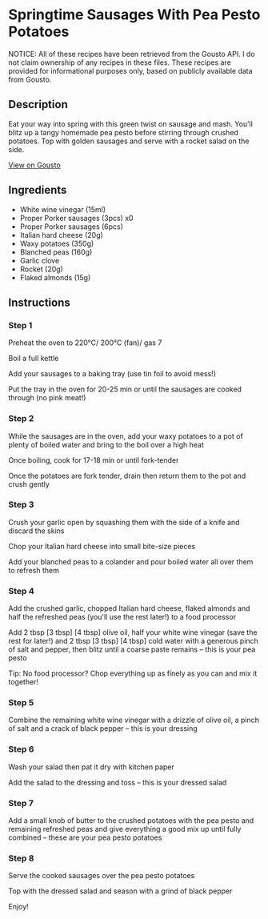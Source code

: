 # Springtime Sausages With Pea Pesto Potatoes

NOTICE: All of these recipes have been retrieved from the Gousto API. I do not claim ownership of any recipes in these files. These recipes are provided for informational purposes only, based on publicly available data from Gousto.

## Description

Eat your way into spring with this green twist on sausage and mash. You’ll blitz up a tangy homemade pea pesto before stirring through crushed potatoes. Top with golden sausages and serve with a rocket salad on the side.

[View on Gousto](https://www.gousto.co.uk/recipes/cookbook/springtime-sausages-with-pea-pesto-potatoes)

## Ingredients

- White wine vinegar (15ml)
- Proper Porker sausages (3pcs) x0
- Proper Porker sausages (6pcs)
- Italian hard cheese (20g)
- Waxy potatoes (350g)
- Blanched peas (160g)
- Garlic clove
- Rocket (20g)
- Flaked almonds (15g)

## Instructions


### Step 1

Preheat the oven to 220°C/ 200°C (fan)/ gas 7

Boil a full kettle

Add your sausages to a baking tray (use tin foil to avoid mess!)

Put the tray in the oven for 20-25 min or until the sausages are cooked through (no pink meat!)


### Step 2

While the sausages are in the oven, add your waxy potatoes to a pot of plenty of boiled water and bring to the boil over a high heat

Once boiling, cook for 17-18 min or until fork-tender

Once the potatoes are fork tender, drain then return them to the pot and crush gently


### Step 3

Crush your garlic open by squashing them with the side of a knife and discard the skins

Chop your Italian hard cheese into small bite-size pieces

Add your blanched peas to a colander and pour boiled water all over them to refresh them


### Step 4

Add the crushed garlic, chopped Italian hard cheese, flaked almonds and half the refreshed peas (you'll use the rest later!) to a food processor

Add 2 tbsp<span class="text-purple"> [3 tbsp]</span><span class="text-danger"> [4 tbsp] </span>olive oil, half your white wine vinegar (save the rest for later!) and 2 tbsp <span class="text-purple">[3 tbsp]</span><span class="text-danger"> [4 tbsp]</span> cold water with a generous pinch of salt and pepper, then blitz until a coarse paste remains – this is your pea pesto

Tip: No food processor? Chop everything up as finely as you can and mix it together!


### Step 5

Combine the remaining white wine vinegar with a drizzle of olive oil, a pinch of salt and a crack of black pepper – this is your dressing


### Step 6

Wash your salad then pat it dry with kitchen paper

Add the salad to the dressing and toss – this is your dressed salad


### Step 7

Add a small knob of butter to the crushed potatoes with the pea pesto and remaining refreshed peas and give everything a good mix up until fully combined – these are your pea pesto potatoes

### Step 8

Serve the cooked sausages over the pea pesto potatoes

Top with the dressed salad and season with a grind of black pepper

Enjoy!

